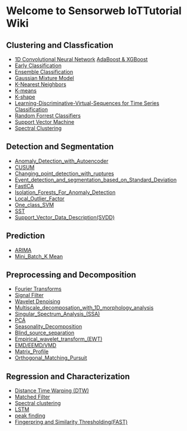 # Welcome to Sensorweb IoTTutorial Wiki

## Clustering and Classfication
* [1D Convolutional Neural Network](https://colab.research.google.com/github/iotanalytics/IoTTutorial/blob/main/code/clustering_and_classification/1D_CNN.ipynb)
[AdaBoost & XGBoost](https://colab.research.google.com/github/iotanalytics/IoTTutorial/blob/main/code/clustering_and_classification/AdaBoost_XGBoost.ipynb)
* [Early Classification](https://colab.research.google.com/github/iotanalytics/IoTTutorial/blob/main/code/clustering_and_classification/EarlyClassification.ipynb)
* [Ensemble Classification](https://colab.research.google.com/github/iotanalytics/IoTTutorial/blob/main/code/clustering_and_classification/EnsembleClassification.ipynb)
* [Gaussian Mixture Model](https://colab.research.google.com/github/iotanalytics/IoTTutorial/blob/main/code/clustering_and_classification/GMM.ipynb)
* [K-Nearest Neighbors](https://colab.research.google.com/github/iotanalytics/IoTTutorial/blob/main/code/clustering_and_classification/KNN.ipynb)
* [K-means](https://colab.research.google.com/github/iotanalytics/IoTTutorial/blob/main/code/clustering_and_classification/Kmeans.ipynb)
* [K-shape](https://colab.research.google.com/github/iotanalytics/IoTTutorial/blob/main/code/clustering_and_classification/Kshape.ipynb)
* [Learning-Discriminative-Virtual-Sequences for Time Series Classification](https://colab.research.google.com/github/iotanalytics/IoTTutorial/blob/main/code/clustering_and_classification/LDVS.ipynb)
* [Random Forrest Classifiers](https://colab.research.google.com/github/iotanalytics/IoTTutorial/blob/main/code/clustering_and_classification/RandomForrestClassifiers.ipynb)
* [Support Vector Machine](https://colab.research.google.com/github/iotanalytics/IoTTutorial/blob/main/code/clustering_and_classification/SVM.ipynb)
* [Spectral Clustering](https://colab.research.google.com/github/iotanalytics/IoTTutorial/blob/main/code/clustering_and_classification/SpectralClustering.ipynb)

## Detection and Segmentation
* [Anomaly_Detection_with_Autoencoder](https://colab.research.google.com/github/iotanalytics/IoTTutorial/blob/main/code/detection_and_segmentation/Anomaly_Detection_with_Autoencoder_.ipynb)
* [CUSUM](https://colab.research.google.com/github/iotanalytics/IoTTutorial/blob/main/code/detection_and_segmentation/CUSUM.ipynb)
* [Changing_point_detection_with_ruptures](https://colab.research.google.com/github/iotanalytics/IoTTutorial/blob/main/code/detection_and_segmentation/Changing_point_detection_with_ruptures.ipynb)
* [Event_detection_and_segmentation_based_on_Standard_Deviation](https://colab.research.google.com/github/iotanalytics/IoTTutorial/blob/main/code/detection_and_segmentation/Event_detection_and_segmentation_based_on_Standard_Deviation.ipynb)
* [FastICA](https://colab.research.google.com/github/iotanalytics/IoTTutorial/blob/main/code/detection_and_segmentation/FastICA.ipynb)
* [Isolation_Forests_For_Anomaly_Detection](https://colab.research.google.com/github/iotanalytics/IoTTutorial/blob/main/code/detection_and_segmentation/Isolation_Forests_For_Anomaly_Detection.ipynb)
* [Local_Outlier_Factor](https://colab.research.google.com/github/iotanalytics/IoTTutorial/blob/main/code/detection_and_segmentation/Local_Outlier_Factor.ipynb)
* [One_class_SVM](https://colab.research.google.com/github/iotanalytics/IoTTutorial/blob/main/code/detection_and_segmentation/One_class_SVM.ipynb)
* [SST](https://colab.research.google.com/github/iotanalytics/IoTTutorial/blob/main/code/detection_and_segmentation/SST.ipynb)
* [Support_Vector_Data_Description(SVDD)](https://colab.research.google.com/github/iotanalytics/IoTTutorial/blob/main/code/detection_and_segmentation/Support_Vector_Data_Description.ipynb)

## Prediction
* [ARIMA](https://colab.research.google.com/github/iotanalytics/IoTTutorial/blob/main/code/detection_and_segmentation/ARIMA.ipynb)
* [Mini_Batch_K Mean](https://colab.research.google.com/github/iotanalytics/IoTTutorial/blob/main/code/prediction/Mini_Batch_Mean.ipynb)

## Preprocessing and Decomposition
* [Fourier Transforms](https://colab.research.google.com/github/iotanalytics/IoTTutorial/blob/main/code/preprocessing_and_decomposition/FourierTransform.ipynb)
* [Signal Filter](https://colab.research.google.com/github/iotanalytics/IoTTutorial/blob/main/code/preprocessing_and_decomposition/Signal_Filters.ipynb)
* [Wavelet Denoising](https://colab.research.google.com/github/iotanalytics/IoTTutorial/blob/main/code/preprocessing_and_decomposition/Wavelet_Denoising.ipynb)
* [Multiscale_decomposation_with_1D_morphology_analysis](https://colab.research.google.com/github/iotanalytics/IoTTutorial/blob/main/code/preprocessing_and_decomposition/Multiscale_decomposation_with_1D_morphology_analysis.ipynb)
* [Singular_Spectrum_Analysis_(SSA)](https://colab.research.google.com/github/iotanalytics/IoTTutorial/blob/main/code/preprocessing_and_decomposition/Singular_Spectrum_Analysis_(SSA).ipynb)
* [PCA](https://colab.research.google.com/github/iotanalytics/IoTTutorial/blob/main/code/preprocessing_and_decomposition/PCA.ipynb)
* [Seasonality_Decomposition](https://colab.research.google.com/github/iotanalytics/IoTTutorial/blob/main/code/preprocessing_and_decomposition/Seasonality_Decomposition.ipynb)
* [Blind_source_separation](https://colab.research.google.com/github/iotanalytics/IoTTutorial/blob/main/code/preprocessing_and_decomposition/Blind_source_separation.ipynb)
* [Empirical_wavelet_transform_(EWT)](https://colab.research.google.com/github/iotanalytics/IoTTutorial/blob/main/code/preprocessing_and_decomposition/Empirical_wavelet_transform_(EWT).ipynb)
* [EMD/EEMD/VMD](https://colab.research.google.com/github/iotanalytics/IoTTutorial/blob/main/code/preprocessing_and_decomposition/EMD_EEMD_vs_VMD.ipynb)
* [Matrix_Profile](https://colab.research.google.com/github/iotanalytics/IoTTutorial/blob/main/code/preprocessing_and_decomposition/Matrix_Profile.ipynb)
* [Orthogonal_Matching_Pursuit](https://colab.research.google.com/github/iotanalytics/IoTTutorial/blob/main/code/preprocessing_and_decomposition/Orthogonal_Matching_Pursuit.ipynb)


## Regression and Characterization
* [Distance Time Warping (DTW)](https://colab.research.google.com/github/iotanalytics/IoTTutorial/blob/main/code/regression_and_characterization/DTW.ipynb)
* [Matched Filter](https://colab.research.google.com/github/iotanalytics/IoTTutorial/blob/main/code/regression_and_characterization/matched_filter.ipynb)
* [Spectral clustering](https://colab.research.google.com/github/iotanalytics/IoTTutorial/blob/main/code/regression_and_characterization/spectral_clustering.ipynb)
* [LSTM](https://colab.research.google.com/github/iotanalytics/IoTTutorial/blob/main/code/regression_and_characterization/LSTM.ipynb)
* [peak finding](https://colab.research.google.com/github/iotanalytics/IoTTutorial/blob/main/code/regression_and_characterization/peak_finding.ipynb)
* [Fingerpring and Similarity Thresholding(FAST)](https://colab.research.google.com/github/iotanalytics/IoTTutorial/blob/main/code/regression_and_characterization/FAST.ipynb)




<!-- You can use the [editor on GitHub](https://github.com/iotanalytics/IoTTutorial/edit/main/docs/index.md) to maintain and preview the content for your website in Markdown files.

Whenever you commit to this repository, GitHub Pages will run [Jekyll](https://jekyllrb.com/) to rebuild the pages in your site, from the content in your Markdown files.

### Markdown

Markdown is a lightweight and easy-to-use syntax for styling your writing. It includes conventions for

```markdown
Syntax highlighted code block

# Header 1
## Header 2
### Header 3

- Bulleted
- List

1. Numbered
2. List

**Bold** and _Italic_ and `Code` text

[Link](url) and ![Image](src)
```

For more details see [GitHub Flavored Markdown](https://guides.github.com/features/mastering-markdown/).

### Jekyll Themes

Your Pages site will use the layout and styles from the Jekyll theme you have selected in your [repository settings](https://github.com/iotanalytics/IoTTutorial/settings/pages). The name of this theme is saved in the Jekyll `_config.yml` configuration file.

### Support or Contact

Having trouble with Pages? Check out our [documentation](https://docs.github.com/categories/github-pages-basics/) or [contact support](https://support.github.com/contact) and we’ll help you sort it out. -->
